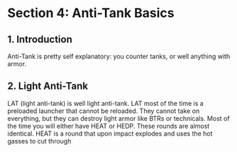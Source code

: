 # Section 4: Anti-Tank Basics

## 1. Introduction

Anti-Tank is pretty self explanatory: you counter tanks, or well anything with armor.

## 2. Light Anti-Tank

LAT (light anti-tank) is well light anti-tank. LAT most of the time is a preloaded launcher that cannot be reloaded. They cannot take on everything, but they can destroy light armor like
BTRs or technicals. Most of the time you will either have HEAT or HEDP. These rounds are almost identical. HEAT is a round that upon impact explodes and uses the hot gasses to cut through